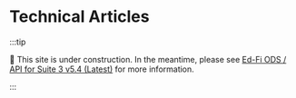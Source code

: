 # Technical Articles

:::tip

🚧 This site is under construction. In the meantime, please see
[Ed-Fi ODS / API for Suite 3 v5.4 (Latest)](https://edfi.atlassian.net/wiki/spaces/ODSAPIS3V72/overview)
for more information.

:::
